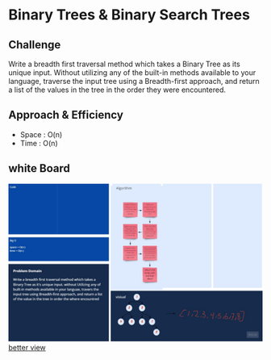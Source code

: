 # Binary Trees & Binary Search Trees

## Challenge

Write a breadth first traversal method which takes a Binary Tree as its unique input. Without utilizing any of the built-in methods available to your language, traverse the input tree using a Breadth-first approach, and return a list of the values in the tree in the order they were encountered.

## Approach & Efficiency

- Space : O(n)
- Time : O(n)

## white Board

![](../../assets/breadeath-first.jpg)
[better view](https://miro.com/app/board/o9J_lAdcJfw=/)
